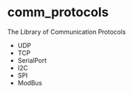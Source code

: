 # comm_protocols
The Library of Communication Protocols

- UDP
- TCP
- SerialPort
- I2C
- SPI
- ModBus
